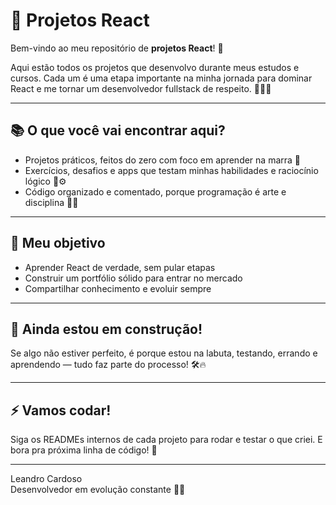 # 🚀 Projetos React

Bem-vindo ao meu repositório de **projetos React**! 🎉

Aqui estão todos os projetos que desenvolvo durante meus estudos e cursos. Cada um é uma etapa importante na minha jornada para dominar React e me tornar um desenvolvedor fullstack de respeito. 👨‍💻🔥

---

## 📚 O que você vai encontrar aqui?

- Projetos práticos, feitos do zero com foco em aprender na marra 💪
- Exercícios, desafios e apps que testam minhas habilidades e raciocínio lógico 🧠⚙️
- Código organizado e comentado, porque programação é arte e disciplina 🎨📏

---

## 🎯 Meu objetivo

- Aprender React de verdade, sem pular etapas  
- Construir um portfólio sólido para entrar no mercado  
- Compartilhar conhecimento e evoluir sempre  

---

## 🚧 Ainda estou em construção!

Se algo não estiver perfeito, é porque estou na labuta, testando, errando e aprendendo — tudo faz parte do processo! 🛠️🔥

---

## ⚡ Vamos codar!

Siga os READMEs internos de cada projeto para rodar e testar o que criei. E bora pra próxima linha de código! 👊

---

Leandro Cardoso  
Desenvolvedor em evolução constante 💼✨